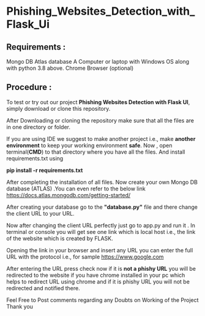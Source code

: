 # Phishing_Websites_Detection_with_Flask_Ui

## Requirements : 

 Mongo DB Atlas database 
 A Computer or laptop with Windows OS along with python 3.8 above.
 Chrome Browser (optional)
 
## Procedure : 

To test or try out our project **Phishing Websites Detection with Flask UI**, simply download or clone this repository.

After Downloading or cloning the repository make sure that all the files are in one directory or folder.

If you are using IDE we suggest to make another project i.e., make **another environment** to keep your working environment **safe**. Now , open terminal(**CMD**)  to that directory where you have all the files. And install requirements.txt using 

**pip install -r requirements.txt**

After completing the installation of all files. Now create your own Mongo DB database (ATLAS) .You can even refer to the below link 
https://docs.atlas.mongodb.com/getting-started/  

After creating your database go to the **"database.py"** file and there change the client URL to your URL. 

Now after changing the client URL perfectly just go to app.py and run it . In terminal or console you will get see one link which is local host i.e., the link of the website which is created by FLASK. 

Opening the link in your browser and insert any URL you can enter the  full URL with the protocol i.e., for sample https://www.google.com

After entering the URL  press check now if it is **not a phishy URL** you will be redirected to the website if you have chrome installed in your pc which  
helps to redirect URL using chrome and if it is phishy URL you will not be redirected and  notified there.



Feel Free to Post comments regarding any Doubts on Working of the Project
Thank you

